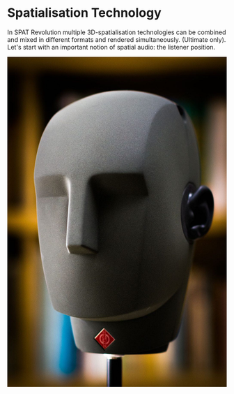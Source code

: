 # Spatialisation Technology

In SPAT Revolution multiple 3D-spatialisation technologies can be combined and mixed in different formats and rendered simultaneously. (Ultimate only). Let's start with an important notion of spatial audio: the listener position.

![](include/SpatRevolution_UserGuide_-049.jpg)

